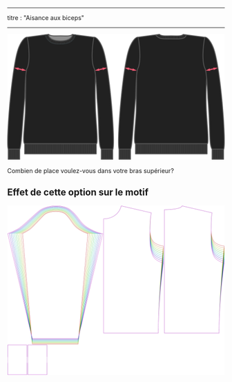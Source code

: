 - - -
titre : "Aisance aux biceps"
- - -

![Aisance au niveau des biceps](bicepsease.svg)

Combien de place voulez-vous dans votre bras supérieur?

## Effet de cette option sur le motif

![Cette image montre l'effet de cette option en superposant plusieurs variantes qui ont une valeur différente pour cette option](sven_bicepsease_sample.svg "Effet de cette option sur le modèle")
